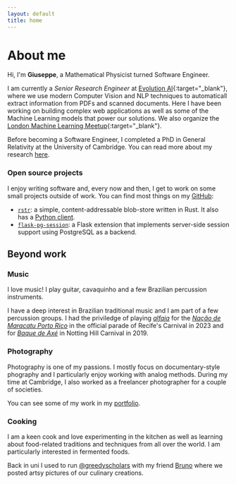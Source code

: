 ```yaml
---
layout: default
title: home
---
```

# About me

Hi, I'm **Giuseppe**, a Mathematical Physicist turned Software Engineer.

I am currently a *Senior Research Engineer* at
[Evolution AI](https://evolution.ai){:target="_blank"}, where we use modern Computer
Vision and NLP techniques to automaticall extract information from PDFs and scanned
documents.
Here I have been working on building complex web applications as well as some of the
Machine Learning models that power our solutions.
We also organize the [London Machine Learning Meetup](https://www.meetup.com/London-Machine-Learning-Meetup/){:target="_blank"}.

Before becoming a Software Engineer, I completed a PhD in General Relativity at the
University of Cambridge. You can read more about my research [here](/academic).

### Open source projects

I enjoy writing software and, every now and then, I get to work on some small projects
outside of work. You can find most things on my [GitHub](https://github.com/giuppep):

- [`rstr`](https://github.com/giuppep/rstr): a simple, content-addressable blob-store written in Rust.
It also has a [Python client](https://github.com/giuppep/rstr-client).
- [`flask-pg-session`](https://github.com/giuppep/flask-pg-session): a Flask extension
that implements server-side session support using PostgreSQL as a backend.

## Beyond work


### Music

I love music! I play guitar, cavaquinho and a few Brazilian percussion instruments.

I have a deep interest in Brazilian traditional music and I am part of a few percussion groups.
I had the priviledge of playing [*alfaia*](https://en.wikipedia.org/wiki/Alfaia) for the
[*Nação de Maracatu Porto Rico*](https://nacaoportorico.maracatu.org.br/) in the official parade
of Recife's Carnival in 2023 and for [*Baque de Axé*](https://www.baquedeaxe.com/) in
Notting Hill Carnival in 2019.


### Photography

Photography is one of my passions. I mostly focus on documentary-style phography and I
particularly enjoy working with analog methods.
During my time at Cambridge, I also worked as a freelancer photographer for a couple of
societies.

You can see some of my work in my [portfolio](https://giuseppe.papallo.it).

### Cooking

I am a keen cook and love experimenting in the kitchen as well as learning about
food-related traditions and techniques from all over the world.
I am particularly interested in fermented foods.

Back in uni I used to run [@greedyscholars](https://www.instagram.com/greedyscholars/)
with my friend [Bruno]() where we posted artsy pictures of our culinary creations.
